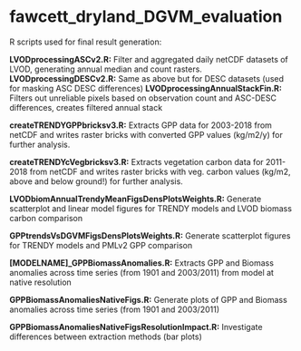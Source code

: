 # fawcett_dryland_DGVM_evaluation

R scripts used for final result generation:

**LVODprocessingASCv2.R:** Filter and aggregated daily netCDF datasets of LVOD, generating annual median and count rasters.
**LVODprocessingDESCv2.R:** Same as above but for DESC datasets (used for masking ASC DESC differences)
**LVODprocessingAnnualStackFin.R:** Filters out unreliable pixels based on observation count and ASC-DESC differences, creates filtered annual stack

**createTRENDYGPPbricksv3.R:** Extracts GPP data for 2003-2018 from netCDF and writes raster bricks with converted GPP values (kg/m2/y) for further analysis.

**createTRENDYcVegbricksv3.R:** Extracts vegetation carbon data for 2011-2018 from netCDF and writes raster bricks with veg. carbon values (kg/m2, above and below ground!) for further analysis.

**LVODbiomAnnualTrendyMeanFigsDensPlotsWeights.R:** Generate scatterplot and linear model figures for TRENDY models and LVOD biomass carbon comparison

**GPPtrendsVsDGVMFigsDensPlotsWeights.R:** Generate scatterplot figures for TRENDY models and PMLv2 GPP comparison

**[MODELNAME]_GPPBiomassAnomalies.R:** Extracts GPP and Biomass anomalies across time series (from 1901 and 2003/2011) from model at native resolution

**GPPBiomassAnomaliesNativeFigs.R:** Generate plots of GPP and Biomass anomalies across time series (from 1901 and 2003/2011)

**GPPBiomassAnomaliesNativeFigsResolutionImpact.R:** Investigate differences between extraction methods (bar plots)
